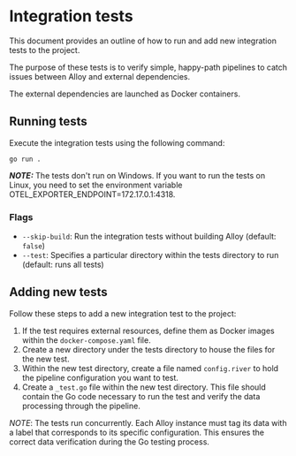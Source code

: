 # Integration tests

This document provides an outline of how to run and add new integration tests to the project.

The purpose of these tests is to verify simple, happy-path pipelines to catch issues between Alloy and external dependencies.

The external dependencies are launched as Docker containers.

## Running tests

Execute the integration tests using the following command:

`go run .`

**_NOTE:_** The tests don't run on Windows. If you want to run the tests on Linux, you need to set the environment variable OTEL_EXPORTER_ENDPOINT=172.17.0.1:4318.

### Flags

* `--skip-build`: Run the integration tests without building Alloy (default: `false`)
* `--test`: Specifies a particular directory within the tests directory to run (default: runs all tests)

## Adding new tests

Follow these steps to add a new integration test to the project:

1. If the test requires external resources, define them as Docker images within the `docker-compose.yaml` file.
2. Create a new directory under the tests directory to house the files for the new test.
3. Within the new test directory, create a file named `config.river` to hold the pipeline configuration you want to test.
4. Create a `_test.go` file within the new test directory. This file should contain the Go code necessary to run the test and verify the data processing through the pipeline.

 _NOTE_: The tests run concurrently. Each Alloy instance must tag its data with a label that corresponds to its specific configuration. This ensures the correct data verification during the Go testing process.
